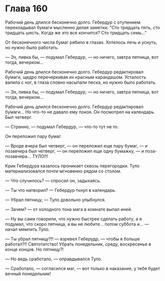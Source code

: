 # Глава 160

Рабочий день длился бесконечно долго. Гебердур с отупением перекладывал бумаги мысленно делая заметки: "Сто тридцать пять, сто тридцать шесть. Когда же это все кончится? Сто тридцать семь..."

От бесконечного числа бумаг рябило в глазах. Хотелось лечь и уснуть, но нужно было работать.

— Эх, пивка бы, — подумал Гебердур, — но ничего, завтра пятница, вот тогда, вечерком...

Рабочий день длился бесконечно долго. Гебердур редактировал бумаги, щедро перечеркивая их красным карандашом. Усталость валила с ног, в глаза словно насыпали песка, но нужно было работать.

— Эх, пивка бы, — подумал Гебердур, — но ничего, завтра пятница, вот тогда, вечерком...

Рабочий день длился бесконечно долго. Гебердур редактировал бумаги... Но что-то не давало ему покоя. Он посмотрел на календарь. Был четверг.

— Странно, — подумал Гебердур, — что-то тут не то. 

Он переложил пару бумаг.

— Вроде вчера был четверг, — он переложил еще пару бумаг, — и позавчера был четверг, — он переложил еще одну бумажку, — и поза-позавчера... ТУЛО!!!

Крик Гебердура казалось проникает сквозь перегородки. Туло материализовался почти мгновенно рядом со столом.

— Что случилось? — спросил он, задыхаясь.

— Ты что натворил? — Гебердур ткнул в календарь.

— Убрал пятницу, — Туло довольно улыбнулся.

— Зачем? — от холодного тона мага в комнате выпал иней.

— Ну вы сами говорили, что нужно быстрее сделать работу, а я подумал, что скоро пятница, а вы не любите... потом суббота и... — начал мямлить Туло.

— Ты убрал пятницу?!! — взревел Геберудр, — чтобы я больше работал?!! Святотатство! Убрать понедельник, среду, воскресенье в конце концов. Но пятницу?!

— Но ведь сработало, — оправдывался Туло.

— Сработало, — согласился маг, — вот только в наказание, у тебя будет вечный понедельник!

